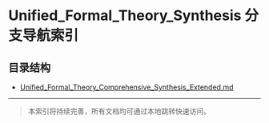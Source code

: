 # Unified_Formal_Theory_Synthesis 分支导航索引

## 目录结构

- [Unified_Formal_Theory_Comprehensive_Synthesis_Extended.md](Unified_Formal_Theory_Comprehensive_Synthesis_Extended.md)

---

> 本索引将持续完善，所有文档均可通过本地跳转快速访问。
